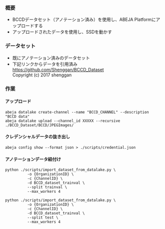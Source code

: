 ### 概要
- BCCDデータセット（アノテーション済み）を使用し、ABEJA Platformにアップロードする
- アップロードされたデータを使用し、SSDを動かす

### データセット
- 既にアノテーション済みのデータセット
- 下記リンクからデータを引用済み    
https://github.com/Shenggan/BCCD_Dataset  
Copyright (c) 2017 shenggan

### 作業
#### アップロード
```
abeja datalake create-channel --name "BCCD_CHANNEL" --description "BCCD data"
abeja datalake upload --channel_id XXXXX --recursive ./BCCD_Dataset/BCCD/JPEGImages/
```
#### クレデンシャルデータの抜き出し
```
abeja config show --format json > ./scripts/credential.json
```

#### アノテーションデータ紐付け
```
python ./scripts/import_dataset_from_datalake.py \
          -o {OrganizationID} \
          -c {ChannelID} \
          -d BCCD_dataset_trainval \
          --split trainval \
          --max_workers 4
          
python ./scripts/import_dataset_from_datalake.py \
          -o {OrganizationID} \
          -c {ChannelID} \
          -d BCCD_dataset_trainval \
          --split test \
          --max_workers 4
```
